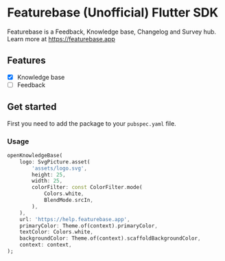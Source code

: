 # Featurebase (Unofficial) Flutter SDK

Featurebase is a Feedback, Knowledge base, Changelog and Survey hub. Learn more at <https://featurebase.app>

## Features

- [X] Knowledge base
- [ ] Feedback

## Get started

First you need to add the package to your `pubspec.yaml` file.

### Usage

```dart
openKnowledgeBase(
    logo: SvgPicture.asset(
        'assets/logo.svg',
        height: 25,
        width: 25,
        colorFilter: const ColorFilter.mode(
            Colors.white,
            BlendMode.srcIn,
        ),
    ),
    url: 'https://help.featurebase.app',
    primaryColor: Theme.of(context).primaryColor,
    textColor: Colors.white,
    backgroundColor: Theme.of(context).scaffoldBackgroundColor,
    context: context,
);
```
